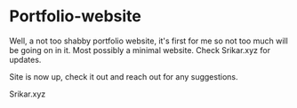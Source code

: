 # Portfolio-website
Well, a not too shabby portfolio website, it's first for me so not too much will be going on in it. Most possibly a minimal website. 
Check Srikar.xyz for updates. 

Site is now up, check it out and reach out for any suggestions.




Srikar.xyz

